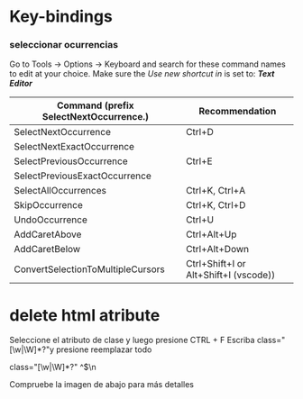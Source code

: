 
# Key-bindings

### seleccionar ocurrencias

Go to Tools -> Options -> Keyboard and search for these command names to edit at your choice. Make sure the *Use new shortcut in* is set to: ***Text Editor***

| Command (prefix SelectNextOccurrence.) | Recommendation |
| --- | --- |
| SelectNextOccurrence | Ctrl+D |
| SelectNextExactOccurrence |  |
| SelectPreviousOccurrence | Ctrl+E |
| SelectPreviousExactOccurrence |  |
| SelectAllOccurrences | Ctrl+K, Ctrl+A |
| SkipOccurrence | Ctrl+K, Ctrl+D |
| UndoOccurrence | Ctrl+U |
| AddCaretAbove | Ctrl+Alt+Up |
| AddCaretBelow | Ctrl+Alt+Down |
| ConvertSelectionToMultipleCursors | Ctrl+Shift+I or Alt+Shift+I (vscode)) |



# delete html atribute
Seleccione el atributo de clase y luego presione CTRL + F
Escriba class="[\w|\W]*?"y presione reemplazar todo

class="[\w|\W]*?"
^$\n

Compruebe la imagen de abajo para más detalles